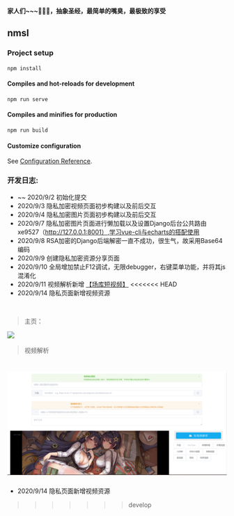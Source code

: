 **家人们~~~🤕🤕🤕，抽象圣经，最简单的嘴臭，最极致的享受**

## nmsl

### Project setup
```
npm install
```

#### Compiles and hot-reloads for development
```
npm run serve
```

#### Compiles and minifies for production
```
npm run build
```

#### Customize configuration
See [Configuration Reference](https://cli.vuejs.org/config/).

### 开发日志:

   - ~~ 2020/9/2 初始化提交
   - 2020/9/3 隐私加密视频页面初步构建以及前后交互
   - 2020/9/4 隐私加密图片页面初步构建以及前后交互
   - 2020/9/7 隐私加密图片页面进行懒加载以及设置Django后台公共路由xe9527（http://127.0.0.1:8001）,学习vue-cli与echarts的搭配使用
   - 2020/9/8 RSA加密的Django后端解密一直不成功，很生气，故采用Base64编码
   - 2020/9/9 创建隐私加密资源分享页面
   - 2020/9/10 全局增加禁止F12调试，无限debugger，右键菜单功能，并将其js混淆化
   - 2020/9/11 视频解析新增 [【场库短视频】](https://www.vmovier.com/)
<<<<<<< HEAD
   - 2020/9/14 隐私页面新增视频资源

<br>

> 主页：

   ![](./github_images/index.gif)


> 视频解析

   ![](./github_images/parse.png)
=======
   - 2020/9/14 隐私页面新增视频资源
>>>>>>> develop
